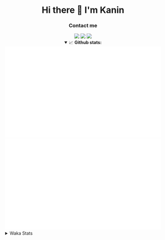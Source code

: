<div align="center">
 <h1>Hi there 👋 I'm Kanin</h1>
 <h3>Contact me</h3>
 <a href="mailto:im@kanin.dev"><img src="https://img.shields.io/badge/gmail-%23D14836.svg?&style=for-the-badge&logo=gmail&logoColor=white"/></a>
 <a href="https://twitter.com/KaninDev"><img src="https://img.shields.io/badge/twitter-%231DA1F2.svg?&style=for-the-badge&logo=twitter&logoColor=white"/></a>
 <a href="https://www.linkedin.com/in/KaninDev"><img src="https://img.shields.io/badge/linkedin-%230077B5.svg?&style=for-the-badge&logo=linkedin&logoColor=white"/></a>
<details open>
  <summary>📈 <b>Github stats:</b></summary>
  <img src="https://github.com/Kanin/Kanin/blob/master/scripts/GitHubStats/generated/overview.svg"/>
  <img src="https://github.com/Kanin/Kanin/blob/master/scripts/GitHubStats/generated/languages.svg"/>
</details>
</div>

<details>
 <summary>Waka Stats</summary>

<!--START_SECTION:waka-->
![Profile Views](http://img.shields.io/badge/Profile%20Views-63-blue)

![Lines of code](https://img.shields.io/badge/From%20Hello%20World%20I%27ve%20Written-25682%20lines%20of%20code-blue)

**🐱 My Github Data** 

> 🏆 38 Contributions in the Year 2021
 > 
> 📦 15.1 kB Used in Github's Storage 
 > 
> 🚫 Not Opted to Hire
 > 
> 📜 8 Public Repositories 
 > 
> 🔑 4 Private Repositories  
 > 
**I'm an Early 🐤** 

```text
🌞 Morning    80 commits     █████░░░░░░░░░░░░░░░░░░░░   21.8% 
🌆 Daytime    126 commits    ████████░░░░░░░░░░░░░░░░░   34.33% 
🌃 Evening    93 commits     ██████░░░░░░░░░░░░░░░░░░░   25.34% 
🌙 Night      68 commits     ████░░░░░░░░░░░░░░░░░░░░░   18.53%

```
📅 **I'm Most Productive on Sunday** 

```text
Monday       70 commits     ████░░░░░░░░░░░░░░░░░░░░░   19.07% 
Tuesday      51 commits     ███░░░░░░░░░░░░░░░░░░░░░░   13.9% 
Wednesday    50 commits     ███░░░░░░░░░░░░░░░░░░░░░░   13.62% 
Thursday     40 commits     ██░░░░░░░░░░░░░░░░░░░░░░░   10.9% 
Friday       40 commits     ██░░░░░░░░░░░░░░░░░░░░░░░   10.9% 
Saturday     44 commits     ███░░░░░░░░░░░░░░░░░░░░░░   11.99% 
Sunday       72 commits     █████░░░░░░░░░░░░░░░░░░░░   19.62%

```


📊 **This Week I Spent My Time On** 

```text
⌚︎ Time Zone: America/New_York

💬 Programming Languages: 
Python                   8 hrs 58 mins       ███████████████████░░░░░░   78.81% 
Other                    1 hr 19 mins        ███░░░░░░░░░░░░░░░░░░░░░░   11.61% 
Git Config               21 mins             ░░░░░░░░░░░░░░░░░░░░░░░░░   3.1% 
Log File                 17 mins             ░░░░░░░░░░░░░░░░░░░░░░░░░   2.55% 
virtualenv               11 mins             ░░░░░░░░░░░░░░░░░░░░░░░░░   1.69%

🔥 Editors: 
PyCharm                  11 hrs 23 mins      █████████████████████████   100.0%

🐱‍💻 Projects: 
CGLS                     5 hrs 44 mins       ████████████░░░░░░░░░░░░░   50.47% 
BotBase                  3 hrs 52 mins       ████████░░░░░░░░░░░░░░░░░   34.09% 
Kanin                    56 mins             ██░░░░░░░░░░░░░░░░░░░░░░░   8.21% 
Naila.py                 49 mins             █░░░░░░░░░░░░░░░░░░░░░░░░   7.18% 
Unknown Project          0 secs              ░░░░░░░░░░░░░░░░░░░░░░░░░   0.05%

💻 Operating System: 
Linux                    11 hrs 23 mins      █████████████████████████   100.0%

```

**I Mostly Code in Python** 

```text
Python                   19 repos            ███████████████████░░░░░░   76.0% 
JavaScript               3 repos             ███░░░░░░░░░░░░░░░░░░░░░░   12.0% 
Kotlin                   1 repo              █░░░░░░░░░░░░░░░░░░░░░░░░   4.0% 
HTML                     1 repo              █░░░░░░░░░░░░░░░░░░░░░░░░   4.0% 
Java                     1 repo              █░░░░░░░░░░░░░░░░░░░░░░░░   4.0%

```


**Timeline**

![Chart not found](https://raw.githubusercontent.com/Kanin/Kanin/master/charts/bar_graph.png) 


<!--END_SECTION:waka-->
</details>
